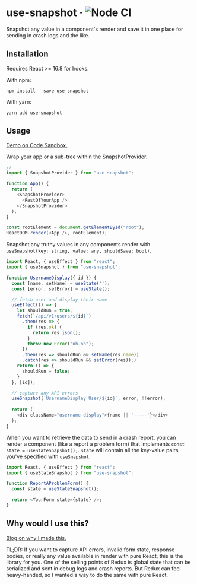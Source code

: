 # use-snapshot &middot; ![Node CI](https://github.com/jeffchheng/use-snapshot/workflows/Node%20CI/badge.svg)

Snapshot any value in a component's render and save it in one place for sending in crash logs and the like.

## Installation

Requires React >= 16.8 for hooks.

With npm:
```
npm install --save use-snapshot
```

With yarn:
```
yarn add use-snapshot
```

## Usage

[Demo on Code Sandbox.](https://codesandbox.io/embed/use-snapshot-demo-v3eje)

Wrap your app or a sub-tree within the SnapshotProvider.

```javascript
// ...
import { SnapshotProvider } from "use-snapshot";

function App() {
  return (
    <SnapshotProvider>
      <RestOfYourApp />
    </SnapshotProvider>
  );
}

const rootElement = document.getElementById("root");
ReactDOM.render(<App />, rootElement);
```

Snapshot any truthy values in any components render with `useSnapshot(key: string, value: any, shouldSave: bool)`.

```javascript
import React, { useEffect } from "react";
import { useSnapshot } from "use-snapshot":

function UsernameDisplay({ id }) {
  const [name, setName] = useState('');
  const [error, setError] = useState();

  // fetch user and display their name
  useEffect(() => {
    let shouldRun = true;
    fetch(`/api/v1/users/${id}`)
      .then(res => {
        if (res.ok) {
          return res.json();
        }
        throw new Error("uh-oh");
      })
      .then(res => shouldRun && setName(res.name))
      .catch(res => shouldRun && setError(res));)
    return () => {
      shouldRun = false;
    }
  }, [id]);

  // capture any API errors
  useSnapshot(`UsernameDisplay User/${id}`, error, !!error);
  
  return (
    <div className="username-display">{name || '-----'}</div>
  );
}
```

When you want to retrieve the data to send in a crash report, you can render a component (like a report a problem form) that implements `const state = useStateSnapshot();`. `state` will contain all the key-value pairs you've specified with `useSnapshot`.

```javascript
import React, { useEffect } from "react";
import { useStateSnapshot } from "use-snapshot":

function ReportAProblemForm() {
  const state = useStateSnapshot();

  return <YourForm state={state} />;
}
```

## Why would I use this?

[Blog on why I made this.](https://jeffchheng.github.io/brains-base/2019-06-12-data-fetching-with-hooks/)

TL;DR: If you want to capture API errors, invalid form state, response bodies, or really any value available in render with pure React, this is the library for you. One of the selling points of Redux is global state that can be serialized and sent in debug logs and crash reports. But Redux can feel heavy-handed, so I wanted a way to do the same with pure React.
